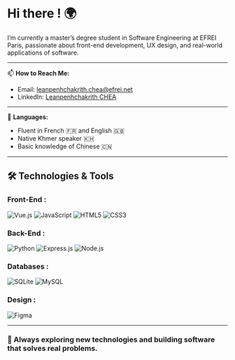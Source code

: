 # Hi there ! 🌍

I’m currently a master’s degree student in Software Engineering at EFREI Paris, passionate about front-end development, UX design, and real-world applications of software.

---

📫 **How to Reach Me:**

- Email: leanpenhchakrith.chea@efrei.net  
- LinkedIn: [Leanpenhchakrith CHEA](https://www.linkedin.com/in/leanpenhchakrith-chea)

---

💬 **Languages:**

- Fluent in French 🇫🇷 and English 🇬🇧
- Native Khmer speaker 🇰🇭
- Basic knowledge of Chinese 🇨🇳  

---

## 🛠 Technologies & Tools

### Front-End :

![Vue.js](https://img.shields.io/badge/-Vue.js-4FC08D?style=flat&logo=vue.js&logoColor=white)
![JavaScript](https://img.shields.io/badge/-JavaScript-F7DF1E?style=flat&logo=javascript&logoColor=black)
![HTML5](https://img.shields.io/badge/-HTML5-E34F26?style=flat&logo=html5&logoColor=white)
![CSS3](https://img.shields.io/badge/-CSS3-1572B6?style=flat&logo=css3)

### Back-End :

![Python](https://img.shields.io/badge/-Python-3776AB?style=flat&logo=python&logoColor=white)
![Express.js](https://img.shields.io/badge/-Express.js-000000?style=flat&logo=express&logoColor=white)
![Node.js](https://img.shields.io/badge/-Node.js-339933?style=flat&logo=node.js&logoColor=white)

### Databases :

![SQLite](https://img.shields.io/badge/-SQLite-003B57?style=flat&logo=sqlite&logoColor=white)
![MySQL](https://img.shields.io/badge/-MySQL-4479A1?style=flat&logo=mysql&logoColor=white)

### Design :

![Figma](https://img.shields.io/badge/-Figma-F24E1E?style=flat&logo=figma&logoColor=white)

---

### 🚀 Always exploring new technologies and building software that solves real problems.
